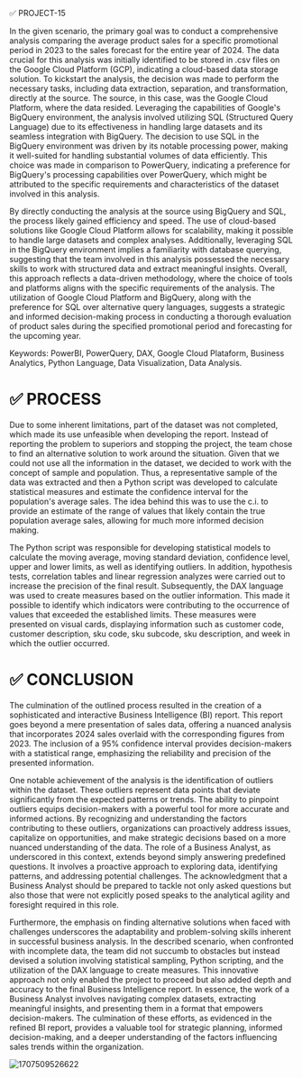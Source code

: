✅ PROJECT-15

In the given scenario, the primary goal was to conduct a comprehensive analysis comparing the average product sales for a specific promotional period in 2023 to the sales forecast for the entire year of 2024. The data crucial for this analysis was initially identified to be stored in .csv files on the Google Cloud Platform (GCP), indicating a cloud-based data storage solution. To kickstart the analysis, the decision was made to perform the necessary tasks, including data extraction, separation, and transformation, directly at the source. The source, in this case, was the Google Cloud Platform, where the data resided. Leveraging the capabilities of Google's BigQuery environment, the analysis involved utilizing SQL (Structured Query Language) due to its effectiveness in handling large datasets and its seamless integration with BigQuery. The decision to use SQL in the BigQuery environment was driven by its notable processing power, making it well-suited for handling substantial volumes of data efficiently. This choice was made in comparison to PowerQuery, indicating a preference for BigQuery's processing capabilities over PowerQuery, which might be attributed to the specific requirements and characteristics of the dataset involved in this analysis.

By directly conducting the analysis at the source using BigQuery and SQL, the process likely gained efficiency and speed. The use of cloud-based solutions like Google Cloud Platform allows for scalability, making it possible to handle large datasets and complex analyses. Additionally, leveraging SQL in the BigQuery environment implies a familiarity with database querying, suggesting that the team involved in this analysis possessed the necessary skills to work with structured data and extract meaningful insights. Overall, this approach reflects a data-driven methodology, where the choice of tools and platforms aligns with the specific requirements of the analysis. The utilization of Google Cloud Platform and BigQuery, along with the preference for SQL over alternative query languages, suggests a strategic and informed decision-making process in conducting a thorough evaluation of product sales during the specified promotional period and forecasting for the upcoming year.

Keywords: PowerBI, PowerQuery, DAX, Google Cloud Plataform, Business Analytics, Python Language, Data Visualization, Data Analysis.

# ✅ PROCESS

Due to some inherent limitations, part of the dataset was not completed, which made its use unfeasible when developing the report. Instead of reporting the problem to superiors and stopping the project, the team chose to find an alternative solution to work around the situation. Given that we could not use all the information in the dataset, we decided to work with the concept of sample and population. Thus, a representative sample of the data was extracted and then a Python script was developed to calculate statistical measures and estimate the confidence interval for the population's average sales. The idea behind this was to use the c.i. to provide an estimate of the range of values that likely contain the true population average sales, allowing for much more informed decision making.

The Python script was responsible for developing statistical models to calculate the moving average, moving standard deviation, confidence level, upper and lower limits, as well as identifying outliers. In addition, hypothesis tests, correlation tables and linear regression analyzes were carried out to increase the precision of the final result. Subsequently, the DAX language was used to create measures based on the outlier information. This made it possible to identify which indicators were contributing to the occurrence of values that exceeded the established limits. These measures were presented on visual cards, displaying information such as customer code, customer description, sku code, sku subcode, sku description, and week in which the outlier occurred.

# ✅ CONCLUSION

The culmination of the outlined process resulted in the creation of a sophisticated and interactive Business Intelligence (BI) report. This report goes beyond a mere presentation of sales data, offering a nuanced analysis that incorporates 2024 sales overlaid with the corresponding figures from 2023. The inclusion of a 95% confidence interval provides decision-makers with a statistical range, emphasizing the reliability and precision of the presented information.

One notable achievement of the analysis is the identification of outliers within the dataset. These outliers represent data points that deviate significantly from the expected patterns or trends. The ability to pinpoint outliers equips decision-makers with a powerful tool for more accurate and informed actions. By recognizing and understanding the factors contributing to these outliers, organizations can proactively address issues, capitalize on opportunities, and make strategic decisions based on a more nuanced understanding of the data. The role of a Business Analyst, as underscored in this context, extends beyond simply answering predefined questions. It involves a proactive approach to exploring data, identifying patterns, and addressing potential challenges. The acknowledgment that a Business Analyst should be prepared to tackle not only asked questions but also those that were not explicitly posed speaks to the analytical agility and foresight required in this role.

Furthermore, the emphasis on finding alternative solutions when faced with challenges underscores the adaptability and problem-solving skills inherent in successful business analysis. In the described scenario, when confronted with incomplete data, the team did not succumb to obstacles but instead devised a solution involving statistical sampling, Python scripting, and the utilization of the DAX language to create measures. This innovative approach not only enabled the project to proceed but also added depth and accuracy to the final Business Intelligence report. In essence, the work of a Business Analyst involves navigating complex datasets, extracting meaningful insights, and presenting them in a format that empowers decision-makers. The culmination of these efforts, as evidenced in the refined BI report, provides a valuable tool for strategic planning, informed decision-making, and a deeper understanding of the factors influencing sales trends within the organization.

![1707509526622](https://github.com/lucashomuniz/Project-15/assets/123151332/4f2c5578-daab-4638-b34e-a76d7fd2ba78)
